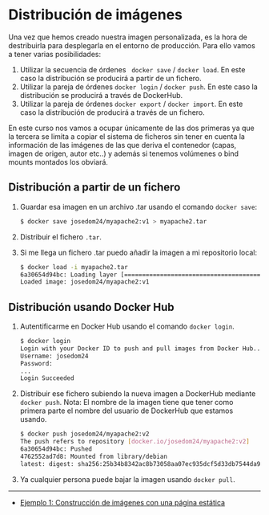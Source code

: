 # Distribución de imágenes

Una vez que hemos creado nuestra imagen personalizada, es la hora de destribuirla para desplegarla en el entorno de producción. Para ello vamos a tener varias posibilidades:


1. Utilizar la secuencia de órdenes ` docker save` / `docker load`. En este caso la distribución se producirá a partir de un fichero.
2. Utilizar la pareja de órdenes `docker login` / `docker push`. En este caso la distribución se producirá a través de DockerHub.
3. Utilizar la pareja de órdenes `docker export` / `docker import`. En este caso la distribución de producirá a través de un fichero.

En este curso nos vamos a ocupar  únicamente de las dos primeras ya que la tercera se limita a copiar el sistema de ficheros sin tener en cuenta la información de las imágenes de las que deriva el contenedor (capas, imagen de origen, autor etc..) y además si tenemos volúmenes o bind mounts montados los obviará.

## Distribución a partir de un fichero

1. Guardar esa imagen en un archivo .tar usando el comando `docker save`:

    ```bash    
    $ docker save josedom24/myapache2:v1 > myapache2.tar
    ```

2. Distribuir el fichero `.tar`.

3. Si me llega un fichero .tar puedo añadir la imagen a mi repositorio local:

    ```bash
    $ docker load -i myapache2.tar          
    6a30654d94bc: Loading layer [=============================================>]  132.4MB/132.4MB
    Loaded image: josedom24/myapache2:v1
    ```

## Distribución usando Docker Hub

1. Autentificarme en Docker Hub usando el comando `docker login`.

    ```bash
    $ docker login 
    Login with your Docker ID to push and pull images from Docker Hub...
    Username: josedom24
    Password: 
    ...
    Login Succeeded
    ```

2. Distribuir ese fichero subiendo la nueva imagen a DockerHub mediante `docker push`. Nota: El nombre de la imagen tiene que tener como primera parte el nombre del usuario de DockerHub que estamos usando.

    ```bash
    $ docker push josedom24/myapache2:v2
    The push refers to repository [docker.io/josedom24/myapache2:v2]
    6a30654d94bc: Pushed 
    4762552ad7d8: Mounted from library/debian 
    latest: digest: sha256:25b34b8342ac8b73058aa07ec935dcf5d33db7544da9a216050e1d2077a size: 741
    ```

3. Ya cualquier persona puede bajar la imagen usando `docker pull`.

---

* [Ejemplo 1: Construcción de imágenes con una página estática](ejemplo1.md)
